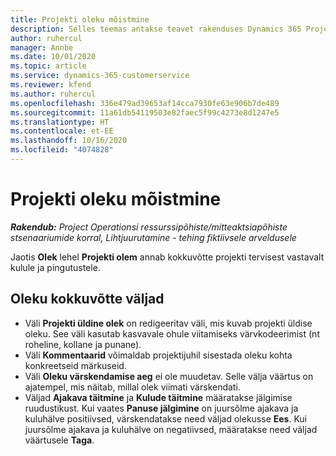 ```yaml
---
title: Projekti oleku mõistmine
description: Selles teemas antakse teavet rakenduses Dynamics 365 Project Operations projektidele määratud oleku kohta.
author: ruhercul
manager: Annbe
ms.date: 10/01/2020
ms.topic: article
ms.service: dynamics-365-customerservice
ms.reviewer: kfend
ms.author: ruhercul
ms.openlocfilehash: 336e479ad39653af14cca7930fe63e906b7de489
ms.sourcegitcommit: 11a61db54119503e82faec5f99c4273e8d1247e5
ms.translationtype: HT
ms.contentlocale: et-EE
ms.lasthandoff: 10/16/2020
ms.locfileid: "4074828"
---
```

# <a name="understand-project-status"></a>Projekti oleku mõistmine

_**Rakendub:** Project Operationsi ressurssipõhiste/mitteaktsiapõhiste stsenaariumide korral,  Lihtjuurutamine - tehing fiktiivsele arveldusele_


Jaotis **Olek** lehel **Projekti olem** annab kokkuvõtte projekti tervisest vastavalt kulule ja pingutustele.


## <a name="status-summary-fields"></a>Oleku kokkuvõtte väljad

- Väli **Projekti üldine olek** on redigeeritav väli, mis kuvab projekti üldise oleku. See väli kasutab kasvavale ohule viitamiseks värvkodeerimist (nt roheline, kollane ja punane). 
- Väli **Kommentaarid** võimaldab projektijuhil sisestada oleku kohta konkreetseid märkuseid. 
- Väli **Oleku värskendamise aeg** ei ole muudetav. Selle välja väärtus on ajatempel, mis näitab, millal olek viimati värskendati.
- Väljad **Ajakava täitmine** ja **Kulude täitmine** määratakse jälgimise ruudustikust. Kui vaates **Panuse jälgimine** on juursõlme ajakava ja kuluhälve positiivsed, värskendatakse need väljad olekusse **Ees**. Kui juursõlme ajakava ja kuluhälve on negatiivsed, määratakse need väljad väärtusele **Taga**.
